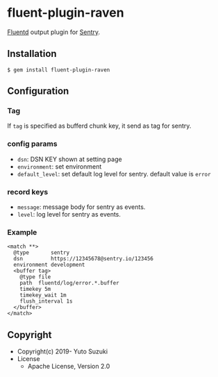 # fluent-plugin-raven

[Fluentd](https://fluentd.org/) output plugin for [Sentry](https://sentry.io/welcome/).


## Installation

```
$ gem install fluent-plugin-raven
```


## Configuration

### Tag

If `tag` is specified as bufferd chunk key, it send as tag for sentry.

### config params

- `dsn`: DSN KEY shown at setting page
- `environment`: set environment
- `default_level`: set default log level for sentry. default value is `error`

### record keys

- `message`: message body for sentry as events.
- `level`: log level for sentry as events.


### Example

```aconf
<match **>
  @type       sentry
  dsn         https://12345678@sentry.io/123456
  environment development
  <buffer tag>
    @type file
    path  fluentd/log/error.*.buffer
    timekey 5m
    timekey_wait 1m
    flush_interval 1s
  </buffer>
</match>
```

## Copyright

* Copyright(c) 2019- Yuto Suzuki
* License
  * Apache License, Version 2.0
